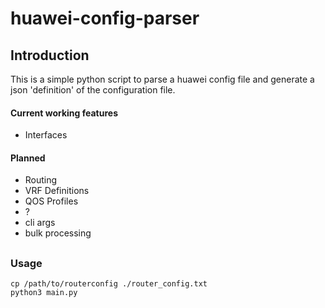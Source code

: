 # huawei-config-parser

## Introduction
This is a simple python script to parse a huawei config file and generate a json 'definition' of the configuration file.

#### Current working features

- Interfaces


#### Planned

- Routing
- VRF Definitions
- QOS Profiles
- ?
- cli args
- bulk processing

## 
### Usage
    cp /path/to/routerconfig ./router_config.txt
    python3 main.py